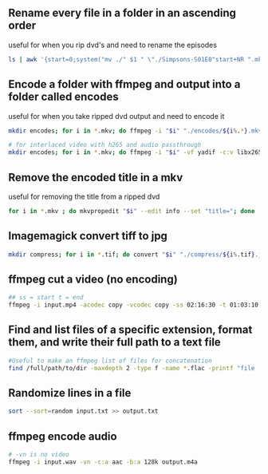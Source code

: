 
## Rename every file in a folder in an ascending order
useful for when you rip dvd's and need to rename the episodes

```bash
ls | awk '{start=0;system("mv ./" $1 " \"./Simpsons-S01E0"start+NR ".mkv\"")}'
```

## Encode a folder with ffmpeg and output into a folder called encodes
useful for when you take ripped dvd output and need to encode it
```bash
mkdir encodes; for i in *.mkv; do ffmpeg -i "$i" "./encodes/${i%.*}.mkv"; done

# for interlaced video with h265 and audio passthrough
mkdir encodes; for i in *.mkv; do ffmpeg -i "$i" -vf yadif -c:v libx265 -preset slow -c:a copy "./encodes/${i%.*}.mkv"; done
```

## Remove the encoded title in a mkv
useful for removing the title from a ripped dvd
```bash
for i in *.mkv ; do mkvpropedit "$i" --edit info --set "title="; done
```
## Imagemagick convert tiff to jpg
```bash
mkdir compress; for i in *.tif; do convert "$i" "./compress/${i%.tif}.jpg"; done
```
## ffmpeg cut a video (no encoding)
```bash
## ss = start t = end
ffmpeg -i input.mp4 -acodec copy -vcodec copy -ss 02:16:30 -t 01:03:10 output.mp4
```
## Find and list files of a specific extension, format them, and write their full path to a text file
```bash
#Useful to make an ffmpeg list of files for concatenation
find /full/path/to/dir -maxdepth 2 -type f -name *.flac -printf "file '%p'\n" >> ~/Downloads/music.txt
```
## Randomize lines in a file
```bash
sort --sort=random input.txt >> output.txt
```
## ffmpeg encode audio
```bash
# -vn is no video
ffmpeg -i input.wav -vn -c:a aac -b:a 128k output.m4a
```
